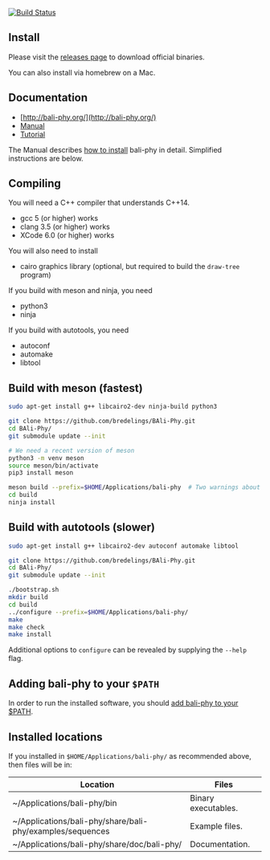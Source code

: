 [![Build Status](https://www.travis-ci.org/bredelings/BAli-Phy.svg?branch=master
)](https://www.travis-ci.org/bredelings/BAli-Phy)

Install
-------

Please visit the [releases page](http://www.bali-phy.org/download.php) to download official binaries.

You can also install via homebrew on a Mac.

Documentation
------------

* [http://bali-phy.org/](http://bali-phy.org/)
* [Manual](http://bali-phy.org/README.xhtml)
* [Tutorial](http://bali-phy.org/Tutorial3.html)

The Manual describes [how to install](http://bali-phy.org/README.xhtml#installation) bali-phy in detail.  Simplified instructions are below.

Compiling
---------

You will need a C++ compiler that understands C++14.  
 * gcc 5 (or higher) works
 * clang 3.5 (or higher) works
 * XCode 6.0 (or higher) works

You will also need to install
 * cairo graphics library (optional, but required to build the `draw-tree` program)

If you build with meson and ninja, you need
 * python3
 * ninja

If you build with autotools, you need
 * autoconf
 * automake
 * libtool

Build with meson (fastest)
----------------
```bash
sudo apt-get install g++ libcairo2-dev ninja-build python3

git clone https://github.com/bredelings/BAli-Phy.git
cd BAli-Phy/
git submodule update --init

# We need a recent version of meson
python3 -m venv meson
source meson/bin/activate
pip3 install meson

meson build --prefix=$HOME/Applications/bali-phy  # Two warnings about 'export_dynamic' are OK.
cd build
ninja install
```

Build with autotools (slower)
-------------------

```bash
sudo apt-get install g++ libcairo2-dev autoconf automake libtool

git clone https://github.com/bredelings/BAli-Phy.git
cd BAli-Phy/
git submodule update --init

./bootstrap.sh
mkdir build
cd build
../configure --prefix=$HOME/Applications/bali-phy/
make
make check
make install
```

Additional options to `configure` can be revealed by supplying the `--help` flag.

Adding bali-phy to your `$PATH`
------------------------------

In order to run the installed software, you should [add bali-phy to your $PATH](http://bali-phy.org/README.xhtml#installation).

Installed locations
------------------

If you installed in `$HOME/Applications/bali-phy/` as recommended above, then files will be in:

| Location                                                       | Files                   |
| -------------------------------------------------------------- | ----------------------- |
| ~/Applications/bali-phy/bin                                    | Binary executables.     |
| ~/Applications/bali-phy/share/bali-phy/examples/sequences      | Example files.          |
| ~/Applications/bali-phy/share/doc/bali-phy/                    | Documentation.          |


